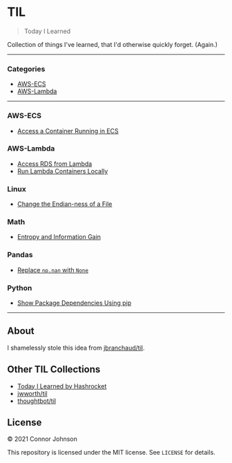 # TIL

> Today I Learned

Collection of things I've learned, that I'd otherwise quickly forget. (Again.)

---

### Categories

* [AWS-ECS](#aws-ecs)
* [AWS-Lambda](#aws-lambda)

---

### AWS-ECS
- [Access a Container Running in ECS](aws-ecs/access-running-container.md)

### AWS-Lambda
- [Access RDS from Lambda](access-rds-from-lambda.md)
- [Run Lambda Containers Locally](run-lambda-containers-locally.md)

### Linux
- [Change the Endian-ness of a File](change-endian-ness.md)

### Math
- [Entropy and Information Gain](entropy_and_information_gain.md)

### Pandas
- [Replace `np.nan` with `None`](replace-np-nan-with-none.md)

### Python
- [Show Package Dependencies Using pip](pip-show-package-dependencies.md)

---

## About

I shamelessly stole this idea from
[jbranchaud/til](https://github.com/jbranchaud/til).

## Other TIL Collections

* [Today I Learned by Hashrocket](https://til.hashrocket.com)
* [jwworth/til](https://github.com/jwworth/til)
* [thoughtbot/til](https://github.com/thoughtbot/til)

## License

&copy; 2021 Connor Johnson

This repository is licensed under the MIT license. See `LICENSE` for
details.
